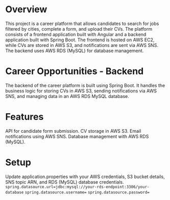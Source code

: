 # Overview

This project is a career platform that allows candidates to search for jobs filtered by cities, complete a form, and upload their CVs. The platform consists of a frontend application built with Angular and a backend application built with Spring Boot. The frontend is hosted on AWS EC2, while CVs are stored in AWS S3, and notifications are sent via AWS SNS. The backend uses AWS RDS (MySQL) for database management.

# Career Opportunities - Backend

The backend of the career platform is built using Spring Boot. It handles the business logic for storing CVs in AWS S3, sending notifications via AWS SNS, and managing data in an AWS RDS MySQL database.

# Features

API for candidate form submission.
CV storage in AWS S3.
Email notifications using AWS SNS.
Database management with AWS RDS (MySQL).

# Setup 

Update application.properties with your AWS credentials, S3 bucket details, SNS topic ARN, and RDS (MySQL) database credentials.
````spring.datasource.url=jdbc:mysql://your-rds-endpoint:3306/your-database````
````spring.datasource.username=````
````spring.datasource.password=````

